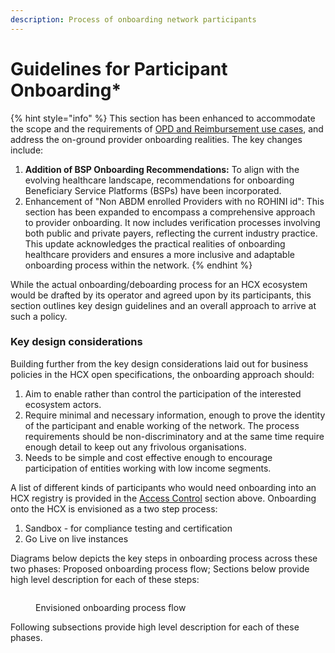 ```yaml
---
description: Process of onboarding network participants
---
```


# Guidelines for Participant Onboarding\*

{% hint style="info" %}
This section has been enhanced to accommodate the scope and the requirements of [OPD and Reimbursement use cases](../../use-cases/), and address the on-ground provider onboarding realities. The key changes include:

1. **Addition of BSP Onboarding Recommendations:** To align with the evolving healthcare landscape, recommendations for onboarding Beneficiary Service Platforms (BSPs) have been incorporated.&#x20;
2. Enhancement of "Non ABDM enrolled Providers with no ROHINI id": This section has been expanded to encompass a comprehensive approach to provider onboarding. It now includes verification processes involving both public and private payers, reflecting the current industry practice. This update acknowledges the practical realities of onboarding healthcare providers and ensures a more inclusive and adaptable onboarding process within the network.&#x20;
{% endhint %}

While the actual onboarding/deboarding process for an HCX ecosystem would be drafted by its operator and agreed upon by its participants, this section outlines key design guidelines and an overall approach to arrive at such a policy.

### Key design considerations  <a href="#key-design-considerations" id="key-design-considerations"></a>

Building further from the key design considerations laid out for business policies in the HCX open specifications, the onboarding approach should:

1. Aim to enable rather than control the participation of the interested ecosystem actors.
2. Require minimal and necessary information, enough to prove the identity of the participant and enable working of the network. The process requirements should be non-discriminatory and at the same time require enough detail to keep out any frivolous organisations.
3. Needs to be simple and cost effective enough to encourage participation of entities working with low income segments.

A list of different kinds of participants who would need onboarding into an HCX registry is provided in the [Access Control](https://docs.swasth.app/enhancements-policy-guidelines-group-phase-1/9EKhP0MBRjkQ0mAd1A3W/healthcare-operations-policies/access-control-roles) section above. Onboarding onto the HCX is envisioned as a two step process:

1. Sandbox - for compliance testing and certification
2. Go Live on live instances

Diagrams below depicts the key steps in onboarding process across these two phases: Proposed onboarding process flow; Sections below provide high level description for each of these steps:

<figure><img src="https://lh6.googleusercontent.com/xa8Y0i1jVYqAgiYbWVjO6WhzY0wB-h9-8g1_JV3QN27FfK7ogVSLgeelqU3AKQJ2TC_3biTUqQz98gKP0HlV6CuWPimhFhQ09WClIIytNvuDxqrYXXr_1U3CXkChFNyvefYnuBr5ie08-Mn_8wZXpHG6-32f5cWoHUH7CaeoGBTrtUMjZmmVTETAWw" alt=""><figcaption><p>Envisioned onboarding process flow</p></figcaption></figure>

Following subsections provide high level description for each of these phases.
